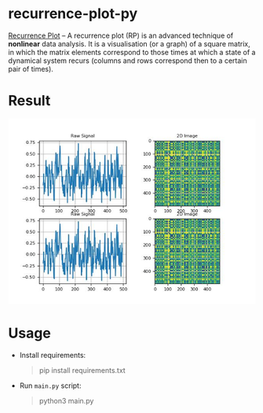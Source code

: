 # recurrence-plot-py
[Recurrence Plot](http://www.recurrence-plot.tk/glance.php#:~:text=Recurrence%20plot%20%E2%80%93%20A%20recurrence%20plot,a%20certain%20pair%20of%20times) – A recurrence plot (RP) is an advanced technique of **nonlinear** data analysis. It is a visualisation (or a graph) of a square matrix, in which the matrix elements correspond to those times at which a state of a dynamical system recurs (columns and rows correspond then to a certain pair of times).

# Result
![](result.jpg)

# Usage
- Install requirements:
    > pip install requirements.txt
- Run `main.py` script:
    > python3 main.py